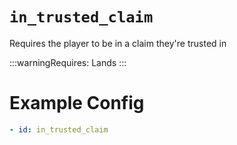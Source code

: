 # `in_trusted_claim`

Requires the player to be in a claim they're trusted in

:::warningRequires:
Lands
:::
# Example Config
```yaml
- id: in_trusted_claim
```
